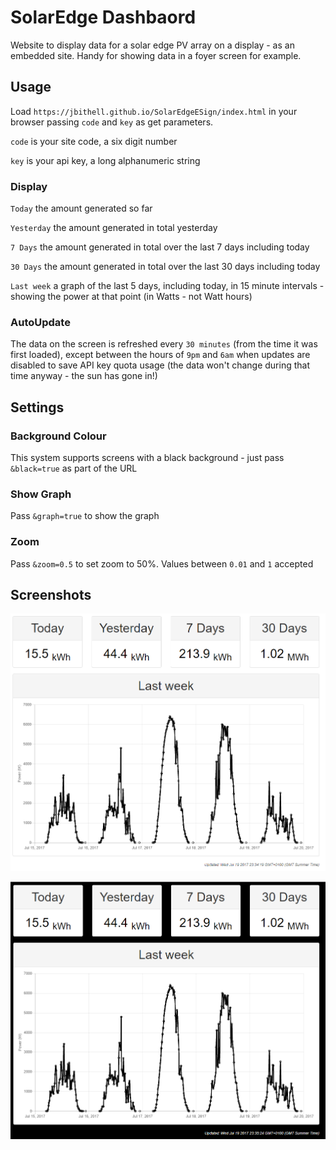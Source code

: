 # SolarEdge Dashbaord
Website to display data for a solar edge PV array on a display - as an embedded site. Handy for showing data in a foyer screen for example. 
## Usage
Load `https://jbithell.github.io/SolarEdgeESign/index.html` in your browser passing `code` and `key` as get parameters.

`code` is your site code, a six digit number

`key` is your api key, a long alphanumeric string

### Display
`Today` the amount generated so far

`Yesterday` the amount generated in total yesterday

`7 Days` the amount generated in total over the last 7 days including today

`30 Days`  the amount generated in total over the last 30 days including today

`Last week` a graph of the last 5 days, including today, in 15 minute intervals - showing the power at that point (in Watts - not Watt hours)

### AutoUpdate
The data on the screen is refreshed every `30 minutes` (from the time it was first loaded), except between the hours of `9pm` and `6am` when updates are disabled to save API key quota usage (the data won't change during that time anyway - the sun has gone in!)

## Settings
### Background Colour

This system supports screens with a black background - just pass `&black=true` as part of the URL

### Show Graph
Pass `&graph=true` to show the graph

### Zoom
Pass `&zoom=0.5` to set zoom to 50%. Values between `0.01` and `1` accepted

## Screenshots 

![Screenshot1](misc/screenshots/screenshots.png)

![Screenshot2](misc/screenshots/screenshotsblack.png)
